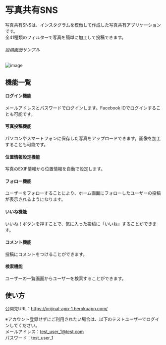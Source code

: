 # 写真共有SNS

写真共有SNSは、インスタグラムを模倣して作成した写真共有アプリケーションです。  
全41種類のフィルターで写真を簡単に加工して投稿できます。

###### 投稿画面サンプル
![image](https://user-images.githubusercontent.com/46615152/57905218-bfdcb300-78b0-11e9-8abe-6365b18399ce.png)

## 機能一覧

#### ログイン機能
メールアドレスとパスワードでログインします。Facebook IDでログインすることも可能です。

#### 写真投稿機能
パソコンやスマートフォンに保存した写真をアップロードできます。画像を加工することも可能です。

#### 位置情報設定機能
写真のEXIF情報から位置情報を自動で設定します。

#### フォロー機能
ユーザーをフォローすることにより、ホーム画面にフォローしたユーザーの投稿が表示されるようになります。

#### いいね機能
いいね！ボタンを押すことで、気に入った投稿に「いいね」することができます。

#### コメント機能
投稿にコメントをつけることができます。

#### 検索機能
ユーザーの一覧画面からユーザーを検索することができます。

## 使い方
公開先URL：https://orijinal-app-1.herokuapp.com/  

※アカウント登録せずにご利用されたい場合は、以下のテストユーザーでログインしてください。  
メールアドレス：test_user_1@test.com  
パスワード：test_user_1
